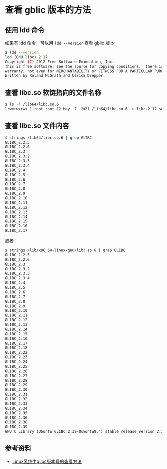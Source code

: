 # 查看 gblic 版本的方法

## 使用 ldd 命令

如果有 ldd 命令，可以用 `ldd --version` 查看 gblic 版本:

```bash
$ ldd --version
ldd (GNU libc) 2.17
Copyright (C) 2012 Free Software Foundation, Inc.
This is free software; see the source for copying conditions.  There is NO
warranty; not even for MERCHANTABILITY or FITNESS FOR A PARTICULAR PURPOSE.
Written by Roland McGrath and Ulrich Drepper.
```

## 查看 libc.so 软链指向的文件名称

```bash
$ ls -l /lib64/libc.so.6
lrwxrwxrwx 1 root root 12 May  7  2021 /lib64/libc.so.6 -> libc-2.17.so
```

## 查看 libc.so 文件内容

```bash
$ strings /lib64/libc.so.6 | grep GLIBC
GLIBC_2.2.5
GLIBC_2.2.6
GLIBC_2.3
GLIBC_2.3.2
GLIBC_2.3.3
GLIBC_2.3.4
GLIBC_2.4
GLIBC_2.5
GLIBC_2.6
GLIBC_2.7
GLIBC_2.8
GLIBC_2.9
GLIBC_2.10
GLIBC_2.11
GLIBC_2.12
GLIBC_2.13
GLIBC_2.14
GLIBC_2.15
GLIBC_2.16
GLIBC_2.17
```

或者：

```bash
$ strings /lib/x86_64-linux-gnu/libc.so.6 | grep GLIBC
GLIBC_2.2.5
GLIBC_2.2.6
GLIBC_2.3
GLIBC_2.3.2
GLIBC_2.3.3
GLIBC_2.3.4
GLIBC_2.4
GLIBC_2.5
GLIBC_2.6
GLIBC_2.7
GLIBC_2.8
GLIBC_2.9
GLIBC_2.10
GLIBC_2.11
GLIBC_2.12
GLIBC_2.13
GLIBC_2.14
GLIBC_2.15
GLIBC_2.16
GLIBC_2.17
GLIBC_2.18
GLIBC_2.22
GLIBC_2.23
GLIBC_2.24
GLIBC_2.25
GLIBC_2.26
GLIBC_2.27
GLIBC_2.28
GLIBC_2.29
GLIBC_2.30
GLIBC_2.31
GLIBC_2.32
GLIBC_2.33
GLIBC_2.34
GLIBC_2.35
GLIBC_2.36
GLIBC_2.38
GLIBC_2.39
GNU C Library (Ubuntu GLIBC 2.39-0ubuntu8.4) stable release version 2.39.
```

## 参考资料

- [Linux系统中glibc版本号的查看方法](https://cloud.baidu.com/article/3295137)
